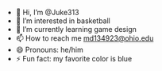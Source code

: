- 👋 Hi, I’m @Juke313
- 👀 I’m interested in basketball
- 🌱 I’m currently learning game design
- 📫 How to reach me md134923@ohio.edu
- 😄 Pronouns: he/him
- ⚡ Fun fact: my favorite color is blue

<!---
Juke313/Juke313 is a ✨ special ✨ repository because its `README.md` (this file) appears on your GitHub profile.
You can click the Preview link to take a look at your changes.
--->
